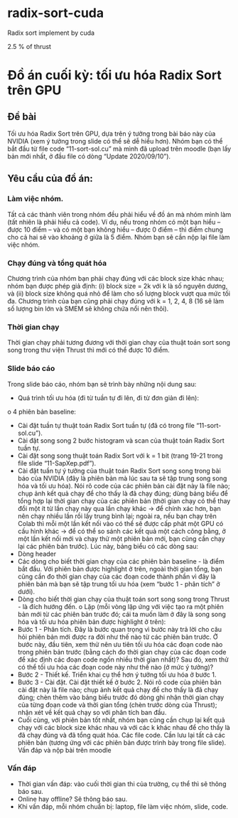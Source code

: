 # radix-sort-cuda
Radix sort implement by cuda

2.5 % of thrust

# Đồ án cuối kỳ: tối ưu hóa Radix Sort trên GPU

## Đề bài

Tối ưu hóa Radix Sort trên GPU, dựa trên ý tưởng trong bài báo này của NVIDIA (xem ý tưởng trong slide
có thể sẽ dễ hiểu hơn). Nhóm bạn có thể bắt đầu từ file code “11-sort-sol.cu” mà mình đã upload trên
moodle (bạn lấy bản mới nhất, ở đầu file có dòng “Update 2020/09/10”).

## Yêu cầu của đồ án:

### Làm việc nhóm. 

Tất cả các thành viên trong nhóm đều phải hiểu về đồ án mà nhóm mình làm (tất nhiên
là phải hiểu cả code). Ví dụ, nếu trong nhóm có một bạn hiểu – được 10 điểm – và có một bạn không hiểu
– được 0 điểm – thì điểm chung cho cả hai sẽ vào khoảng ở giữa là 5 điểm. Nhóm bạn sẽ cần nộp lại file
làm việc nhóm.

### Chạy đúng và tổng quát hóa 

Chương trình của nhóm bạn phải chạy đúng với các block size khác nhau; nhóm bạn được phép giả định: (i) block size = 2k
với k là số nguyên dương, và (ii) block size không quá nhỏ
để làm cho số lượng block vượt qua mức tối đa. 
Chương trình của bạn cũng phải chạy đúng với k = 1, 2,
4, 8 (16 sẽ làm số lượng bin lớn và SMEM sẽ không chứa nổi nên thôi).
### Thời gian chạy

Thời gian chạy phải tương đương với thời gian chạy của thuật toán sort song song trong
thư viện Thrust thì mới có thể được 10 điểm.
### Slide báo cáo

Trong slide báo cáo, nhóm bạn sẽ trình bày những nội dung sau:
* Quá trình tối ưu hóa (đi từ tuần tự đi lên, đi từ đơn giản đi lên):

o 4 phiên bản baseline:
* Cài đặt tuần tự thuật toán Radix Sort tuần tự (đã có trong file “11-sort-sol.cu”).
* Cài đặt song song 2 bước histogram và scan của thuật toán Radix Sort tuần tự.
* Cài đặt song song thuật toán Radix Sort với k = 1 bit (trang 19-21 trong file slide
“11-SapXep.pdf”).
* Cài đặt tuần tự ý tưởng của thuật toán Radix Sort song song trong bài báo của
NVIDIA (đây là phiên bản mà lúc sau ta sẽ tập trung song song hóa và tối ưu hóa).
Nói rõ code của các phiên bản cài đặt này là file nào; chụp ảnh kết quả chạy để cho thấy
là đã chạy đúng; dùng bảng biểu để tổng hợp lại thời gian chạy của các phiên bản (thời
gian chạy có thể thay đổi một ít từ lần chạy này qua lần chạy khác → để chính xác hơn,
bạn nên chạy nhiều lần rồi lấy trung bình lại; ngoài ra, nếu bạn chạy trên Colab thì mỗi
một lần kết nối vào có thể sẽ được cấp phát một GPU có cấu hình khác → để có thể so
sánh các kết quả một cách công bằng, ở một lần kết nối mới và chạy thử một phiên bản
mới, bạn cũng cần chạy lại các phiên bản trước). Lúc này, bảng biểu có các dòng sau:
* Dòng header
* Các dòng cho biết thời gian chạy của các phiên bản baseline - là điểm bắt đầu. Với
phiên bản được highlight ở trên, ngoài thời gian tổng, bạn cũng cần đo thời gian
chạy của các đoạn code thành phần vì đây là phiên bản mà bạn sẽ tập trung tối
ưu hóa (xem “bước 1 - phân tích” ở dưới).
* Dòng cho biết thời gian chạy của thuật toán sort song song trong Thrust - là đích
hướng đến.
o Lặp (mỗi vòng lặp ứng với việc tạo ra một phiên bản mới từ các phiên bản trước đó; cái
ta muốn làm ở đây là song song hóa và tối ưu hóa phiên bản được highlight ở trên):
* Bước 1 - Phân tích. Đây là bước quan trọng vì bước này trả lời cho câu hỏi phiên
bản mới được ra đời như thế nào từ các phiên bản trước. Ở bước này, đầu tiên,
xem thử nên ưu tiên tối ưu hóa các đoạn code nào trong phiên bản trước (bằng
cách đo thời gian chạy của các đoạn code để xác định các đoạn code ngốn nhiều
thời gian nhất)? Sau đó, xem thử có thể tối ưu hóa các đoạn code này như thế
nào (ở mức ý tưởng)?
* Bước 2 - Thiết kế. Triển khai cụ thể hơn ý tưởng tối ưu hóa ở bước 1.
* Bước 3 - Cài đặt. Cài đặt thiết kế ở bước 2. Nói rõ code của phiên bản cài đặt này
là file nào; chụp ảnh kết quả chạy để cho thấy là đã chạy đúng; chèn thêm vào
bảng biểu trước đó dòng ghi nhận thời gian chạy của từng đoạn code và thời gian
tổng (chèn trước dòng của Thrust); nhận xét về kết quả chạy so với phân tích ban
đầu.
* Cuối cùng, với phiên bản tốt nhất, nhóm bạn cũng cần chụp lại kết quả chạy với các block size khác
nhau và với các k khác nhau để cho thấy là đã chạy đúng và đã tổng quát hóa.
Các file code. Cần lưu lại tất cả các phiên bản (tương ứng với các phiên bản được trình bày trong file slide).
Vấn đáp và nộp bài trên moodle
### Vấn đáp
* Thời gian vấn đáp: vào cuối thời gian thi của trường, cụ thể thì sẽ thông báo sau.
* Online hay offline? Sẽ thông báo sau.
* Khi vấn đáp, mỗi nhóm chuẩn bị: laptop, file làm việc nhóm, slide, code.